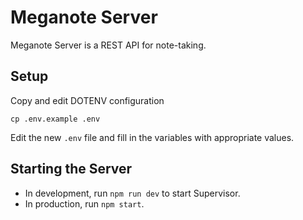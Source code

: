 # Meganote Server

Meganote Server is a REST API for note-taking.

## Setup

Copy and edit DOTENV configuration

```shell
cp .env.example .env
```

Edit the new `.env` file and fill in the variables with appropriate values.

## Starting the Server

* In development, run `npm run dev` to start Supervisor.
* In production, run `npm start`.
